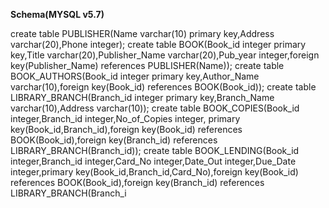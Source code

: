 **Schema(MYSQL v5.7)**

create table PUBLISHER(Name varchar(10) primary key,Address varchar(20),Phone integer);
create table BOOK(Book_id integer primary key,Title varchar(20),Publisher_Name varchar(20),Pub_year integer,foreign key(Publisher_Name) references PUBLISHER(Name));
create table BOOK_AUTHORS(Book_id integer primary key,Author_Name varchar(10),foreign key(Book_id) references BOOK(Book_id));
create table LIBRARY_BRANCH(Branch_id integer primary key,Branch_Name varchar(10),Address varchar(10));
create table BOOK_COPIES(Book_id integer,Branch_id integer,No_of_Copies integer, primary key(Book_id,Branch_id),foreign key(Book_id) references BOOK(Book_id),foreign key(Branch_id) references LIBRARY_BRANCH(Branch_id));
create table BOOK_LENDING(Book_id integer,Branch_id integer,Card_No integer,Date_Out integer,Due_Date integer,primary key(Book_id,Branch_id,Card_No),foreign key(Book_id) references BOOK(Book_id),foreign key(Branch_id) references LIBRARY_BRANCH(Branch_i
